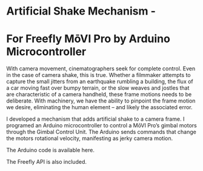 # Artificial Shake Mechanism -
# For Freefly MōVI Pro by Arduino Microcontroller

With camera movement, cinematographers seek for complete control. Even in the case of camera shake, this is true. Whether a filmmaker attempts to capture the small jitters from an earthquake rumbling a building, the flux of a car moving fast over bumpy terrain, or the slow weaves and jostles that are characteristic of a camera handheld, these frame motions needs to be deliberate. With machinery, we have the ability to pinpoint the frame motion we desire, eliminating the human element – and likely the associated error.  

I developed a mechanism that adds artificial shake to a camera frame. I programed an Arduino microcontroller to control a MōVI Pro’s gimbal motors through the Gimbal Control Unit. The Arduino sends commands that change the motors rotational velocity, manifesting as jerky camera motion. 

The Arduino code is available here.

The Freefly API is also included.

